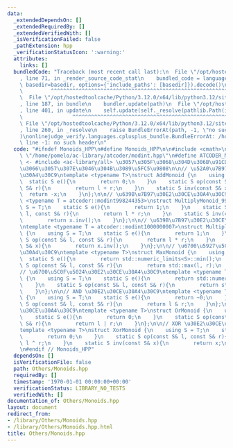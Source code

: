 ```yaml
---
data:
  _extendedDependsOn: []
  _extendedRequiredBy: []
  _extendedVerifiedWith: []
  _isVerificationFailed: false
  _pathExtension: hpp
  _verificationStatusIcon: ':warning:'
  attributes:
    links: []
  bundledCode: "Traceback (most recent call last):\n  File \"/opt/hostedtoolcache/Python/3.12.0/x64/lib/python3.12/site-packages/onlinejudge_verify/documentation/build.py\"\
    , line 71, in _render_source_code_stat\n    bundled_code = language.bundle(stat.path,\
    \ basedir=basedir, options={'include_paths': [basedir]}).decode()\n          \
    \         ^^^^^^^^^^^^^^^^^^^^^^^^^^^^^^^^^^^^^^^^^^^^^^^^^^^^^^^^^^^^^^^^^^^^^^^^^^^^^^^^^\n\
    \  File \"/opt/hostedtoolcache/Python/3.12.0/x64/lib/python3.12/site-packages/onlinejudge_verify/languages/cplusplus.py\"\
    , line 187, in bundle\n    bundler.update(path)\n  File \"/opt/hostedtoolcache/Python/3.12.0/x64/lib/python3.12/site-packages/onlinejudge_verify/languages/cplusplus_bundle.py\"\
    , line 401, in update\n    self.update(self._resolve(pathlib.Path(included), included_from=path))\n\
    \                ^^^^^^^^^^^^^^^^^^^^^^^^^^^^^^^^^^^^^^^^^^^^^^^^^^^^^^^^^\n \
    \ File \"/opt/hostedtoolcache/Python/3.12.0/x64/lib/python3.12/site-packages/onlinejudge_verify/languages/cplusplus_bundle.py\"\
    , line 260, in _resolve\n    raise BundleErrorAt(path, -1, \"no such header\"\
    )\nonlinejudge_verify.languages.cplusplus_bundle.BundleErrorAt: /home/pomelo/ac-library/atcoder/modint.hpp:\
    \ line -1: no such header\n"
  code: "#ifndef Monoids_HPP\n#define Monoids_HPP\n\n#include <cmath>\n\n#include\
    \ \"/home/pomelo/ac-library/atcoder/modint.hpp\"\n#define ATCODER_MODINT_HPP //\
    \ <- #include <ac-library/all> \u3057\u305F\u3068\u304D\u306B\u91CD\u8907\u3057\
    \u3066\u3057\u307E\u3046\u304B\u3089\u5FC5\u9808\n\n// \u52A0\u7B97\u30E2\u30CE\
    \u30A4\u30C9\ntemplate <typename T>\nstruct AddMonoid {\n    using S = T;\n  \
    \  static S e(){\n        return 0;\n    }\n    static S op(const S& l, const\
    \ S& r){\n        return l + r;\n    }\n    static S inv(const S& x){\n      \
    \  return -x;\n    }\n};\n\n// \u639B\u7B97\u30E2\u30CE\u30A4\u30C9\ntemplate\
    \ <typename T = atcoder::modint998244353>\nstruct MultiplyMonoid_998 {\n    using\
    \ S = T;\n    static S e(){\n        return 1;\n    }\n    static S op(const S&\
    \ l, const S& r){\n        return l * r;\n    }\n    static S inv(const S& x){\n\
    \        return x.inv();\n    }\n};\n\n// \u639B\u7B97\u30E2\u30CE\u30A4\u30C9\
    \ntemplate <typename T = atcoder::modint1000000007>\nstruct MultiplyMonoid_100\
    \ {\n    using S = T;\n    static S e(){\n        return 1;\n    }\n    static\
    \ S op(const S& l, const S& r){\n        return l * r;\n    }\n    static S inv(const\
    \ S& x){\n        return x.inv();\n    }\n};\n\n// \u6700\u5927\u5024\u30E2\u30CE\
    \u30A4\u30C9\ntemplate <typename T>\nstruct MaxMonoid {\n    using S = T;\n  \
    \  static S e(){\n        return std::numeric_limits<S>::min();\n    }\n    static\
    \ S op(const S& l, const S& r){\n        return std::max(l, r);\n    }\n};\n\n\
    // \u6700\u5C0F\u5024\u30E2\u30CE\u30A4\u30C9\ntemplate <typename T>\nstruct MinMonoid\
    \ {\n    using S = T;\n    static S e(){\n        return std::numeric_limits<S>::max();\n\
    \    }\n    static S op(const S& l, const S& r){\n        return std::min(l, r);\n\
    \    }\n};\n\n// AND \u30E2\u30CE\u30A4\u30C9\ntemplate <typename T>\nstruct AndMonoid\
    \ {\n    using S = T;\n    static S e(){\n        return ~0;\n    }\n    static\
    \ S op(const S& l, const S& r){\n        return l & r;\n    }\n};\n\n// OR \u30E2\
    \u30CE\u30A4\u30C9\ntemplate <typename T>\nstruct OrMonoid {\n    using S = T;\n\
    \    static S e(){\n        return 0;\n    }\n    static S op(const S& l, const\
    \ S& r){\n        return l | r;\n    }\n};\n\n// XOR \u30E2\u30CE\u30A4\u30C9\n\
    template <typename T>\nstruct XorMonoid {\n    using S = T;\n    static S e(){\n\
    \        return 0;\n    }\n    static S op(const S& l, const S& r){\n        return\
    \ l ^ r;\n    }\n    static S inv(const S& x){\n        return x;\n    }\n};\n\
    \n#endif // Monoids_HPP"
  dependsOn: []
  isVerificationFile: false
  path: Others/Monoids.hpp
  requiredBy: []
  timestamp: '1970-01-01 00:00:00+00:00'
  verificationStatus: LIBRARY_NO_TESTS
  verifiedWith: []
documentation_of: Others/Monoids.hpp
layout: document
redirect_from:
- /library/Others/Monoids.hpp
- /library/Others/Monoids.hpp.html
title: Others/Monoids.hpp
---
```

